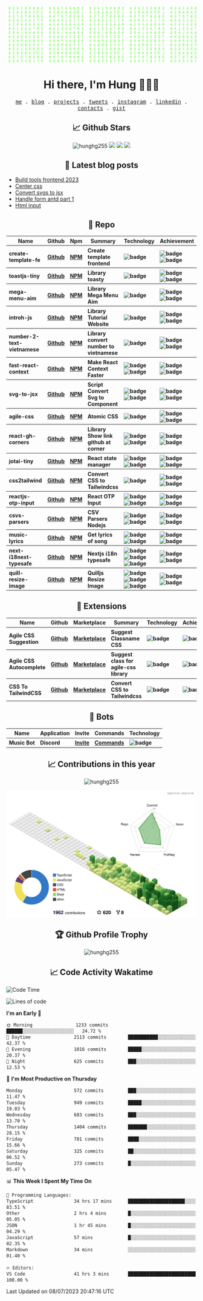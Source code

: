 [![Matrix SVG](https://github.com/hunghg255/hunghg255/blob/master/img/matrix.svg)](https://hung.thedev.id)
<!-- [![unicorncode_bzb8ey](https://res.cloudinary.com/hunghg255/image/upload/v1647578947/unicorncode_bzb8ey.svg)](https://hung.thedev.id) -->
<!-- # 👀 Hi stranger! 👋🏻 -->

<h1 align='center'>Hi there, I'm Hung 👋✌🏻</h1>

<p align="center">
  <samp>
    <a href="https://hung.thedev.id">me</a> .
    <a href="https://web-totals.vercel.app/blog">blog</a> .
    <a href="https://hung.thedev.id/projects">projects</a> .
    <a href="https://twitter.com/hunghg255">tweets</a> .
    <a href="https://www.instagram.com/hello_silver_miu/">instagram</a> .
    <a href="https://www.linkedin.com/in/hoanggiahung/">linkedin</a> .
    <a href="https://hunghg-contact.vercel.app/">contacts</a> .
    <a href="https://gist.github.com/hunghg255">gist</a>
  </samp>
</p>


<!-- <h2 align='center'>Languages and Tools 🔧🏋</h2>

<div align='center'>
  <img src="https://img.shields.io/badge/html5-%23E34F26.svg?style=flat-square&logo=html5&logoColor=white" alt="HTML5" />
  <img src="https://img.shields.io/badge/css3-%231572B6.svg?style=flat-square&logo=css3&logoColor=white" alt="CSS3" />
  <img src="https://img.shields.io/badge/SASS-hotpink.svg?style=flat-square&logo=SASS&logoColor=white" alt="SASS" />
  <img src="https://img.shields.io/badge/LESS-%230db7ed.svg?style=flat-square&logo=less&logoColor=white" alt="LESS" />
  <img src="https://img.shields.io/badge/Tailwindcss-%2338B2AC.svg?style=flat-square&logo=tailwind-css&logoColor=white" alt="TailwindCSS" />
   <img src="https://img.shields.io/badge/AntDesign-1677ff.svg?style=flat-square&logo=ant-design&logoColor=white" alt="Antd" />
  <img src="https://img.shields.io/badge/Javascript-%23323330.svg?style=flat-square&logo=javascript&logoColor=%23F7DF1E" alt="Javascript" />
  <img src="https://img.shields.io/badge/Typescript-%23007ACC.svg?style=flat-square&logo=typescript&logoColor=white" alt="Typescript" />
  <img src="https://img.shields.io/badge/Reactjs-%2320232a.svg?style=flat-square&logo=react&logoColor=%2361DAFB" alt="Reactjs" />
  <img src="https://img.shields.io/badge/Nextjs-black?style=flat-square&logo=next.js&logoColor=white" alt="Nextjs" />
  <img src="https://img.shields.io/badge/Remix-black?style=flat-square&logo=remix&logoColor=white" alt="Remix.run" />
  <img src="https://img.shields.io/badge/solidjs-4578bc?style=flat-square&logo=solid&logoColor=white" alt="Remix.run" />
  <img src="https://img.shields.io/badge/Vuejs-%2335495e.svg?style=flat-square&logo=vuedotjs&logoColor=%234FC08D" alt="Vuejs" />
  <img src="https://img.shields.io/badge/Svelte-ff3e00?style=flat-square&logo=svelte&logoColor=white" alt="Svelte" />
  <img src="https://img.shields.io/badge/Vitejs-blueviolet?style=flat-square&logo=vite&logoColor=white" alt="Vitejs" />
  <img src="https://img.shields.io/badge/Webpack-dodgerblue?style=flat-square&logo=webpack&logoColor=white" alt="Webpack" />

  <img src="https://img.shields.io/badge/Nodejs-6DA55F?style=flat-square&logo=node.js&logoColor=white" alt="Nodejs" />
  <img src="https://img.shields.io/badge/Expressjs-6DA55F?style=flat-square&logo=nestjs&logoColor=white" alt="Expressjs" />
  <img src="https://img.shields.io/badge/Firebase-%23039BE5.svg?style=flat-square&logo=firebase" alt="Firebase" />
  <img src="https://img.shields.io/badge/MongoDB-%234ea94b.svg?style=flat-square&logo=mongodb&logoColor=white" alt="MongoDB" />
  <img src="https://img.shields.io/badge/Docker-%230db7ed.svg?style=flat-square&logo=docker&logoColor=white" alt="Docker" />
  <img src="https://img.shields.io/badge/Nginx-%234ea94b.svg?style=flat-square&logo=nginx&logoColor=white" alt="Nginx" />
  <img src="https://img.shields.io/badge/Git-%23E34F26.svg?style=flat-square&logo=git&logoColor=white" alt="Git" />
  <img src="https://img.shields.io/badge/VScode-%23007ACC.svg?style=flat-square&logo=visualstudiocode&logoColor=white" alt="vscode" />

</div> -->


<h2 align='center'> 📈 Github Stars</h2>

<p align="center">
  <img src="https://komarev.com/ghpvc/?username=hunghg255&style=flat" alt="hunghg255" />
  <img src="https://shields.io/github/stars/hunghg255">
  <img src="https://img.shields.io/github/followers/hunghg255">
  <img src="https://img.shields.io/static/v1?label=%F0%9F%8C%9F&message=Love%20coding&style=style=flat&color=c80000">
</p>


<h2 align='center'>📖 Latest blog posts</h2>

<!-- start-blog-posts -->
- [Build tools frontend 2023](https://web-totals.vercel.app/blog/build-tools-frontend-2023)
- [Center css](https://web-totals.vercel.app/blog/center-css)
- [Convert svgs to jsx](https://web-totals.vercel.app/blog/convert-svgs-to-jsx)
- [Handle form antd part 1](https://web-totals.vercel.app/blog/handle-form-antd-part-1)
- [Html input](https://web-totals.vercel.app/blog/html-input)
<!-- end-blog-posts -->

<h2 align='center'>💼 Repo</h2>

<table>
  <thead align="center">
    <tr>
      <th>Name</th>
      <th>Github</th>
      <th>Npm</th>
      <th>Summary</th>
      <th>Technology</th>
      <th>Achievement</th>
    </tr>
  </thead>
  <tbody align="left">
    <tr>
      <th>
        create-template-fe
      </th>
      <th>
        <a href="https://github.com/hunghg255/create-template-fe" target="_blank">Github</a>
      </th>
       <th>
        <a href="https://www.npmjs.com/package/create-template-fe" target="_blank">NPM</a>
      </th>
      <th>Create template frontend</th>
      <th>
          <img src="https://img.shields.io/badge/TypeScript-007ACC?style=flat-square&amp;logo=typescript&amp;logoColor=white" alt="badge">
      </th>
      <th>
        <img src="https://img.shields.io/npm/dm/create-template-fe" alt="badge">
        <img src="https://img.shields.io/github/stars/hunghg255/create-template-fe?style=flat-square" alt="badge">
      </th>
    </tr>
    <tr>
      <th>
        toastjs-tiny
      </th>
      <th>
        <a href="https://github.com/hunghg255/toast" target="_blank">Github</a>
      </th>
       <th>
        <a href="https://www.npmjs.com/package/toastjs-tiny" target="_blank">NPM</a>
      </th>
      <th>Library toasty</th>
      <th>
        <img src="https://img.shields.io/badge/JavaScript-F7DF1E?style=flat-square&amp;logo=javascript&amp;logoColor=black" alt="badge">
      </th>
      <th>
        <img src="https://img.shields.io/npm/dm/toastjs-tiny" alt="badge">
        <img src="https://img.shields.io/github/stars/hunghg255/toast?style=flat-square" alt="badge">
      </th>
    </tr>
    <tr>
      <th>
        mega-menu-aim
      </th>
      <th>
        <a href="https://github.com/hunghg255/menu-mega-aim" target="_blank">Github</a>
      </th>
       <th>
        <a href="https://www.npmjs.com/package/mega-menu-aim" target="_blank">NPM</a>
      </th>
      <th>Library Mega Menu Aim</th>
      <th>
        <img src="https://img.shields.io/badge/JavaScript-F7DF1E?style=flat-square&amp;logo=javascript&amp;logoColor=black" alt="badge">
      </th>
      <th>
        <img src="https://img.shields.io/npm/dm/mega-menu-aim" alt="badge">
        <img src="https://img.shields.io/github/stars/hunghg255/menu-mega-aim?style=flat-square" alt="badge">
      </th>
    </tr>
    <tr>
      <th>
        introh-js
      </th>
      <th>
        <a href="https://github.com/hunghg255/intro-js" target="_blank">Github</a>
      </th>
       <th>
        <a href="https://www.npmjs.com/package/introh-js?activeTab=readme" target="_blank">NPM</a>
      </th>
      <th>Library Tutorial Website</th>
      <th>
        <img src="https://img.shields.io/badge/JavaScript-F7DF1E?style=flat-square&amp;logo=javascript&amp;logoColor=black" alt="badge">
      </th>
      <th>
        <img src="https://img.shields.io/npm/dm/introh-js" alt="badge">
        <img src="https://img.shields.io/github/stars/hunghg255/intro-js?style=flat-square" alt="badge">
      </th>
    </tr>
    <tr>
      <th>
        number-2-text-vietnamese
      </th>
      <th>
        <a href="https://github.com/hunghg255/number-2-text-vietnamese" target="_blank">Github</a>
      </th>
       <th>
        <a href="https://www.npmjs.com/package/number-2-text-vietnamese" target="_blank">NPM</a>
      </th>
      <th>Library convert number to vietnamese</th>
      <th>
        <img src="https://img.shields.io/badge/JavaScript-F7DF1E?style=flat-square&amp;logo=javascript&amp;logoColor=black" alt="badge">
      </th>
      <th>
        <img src="https://img.shields.io/npm/dm/number-2-text-vietnamese" alt="badge">
        <img src="https://img.shields.io/github/stars/hunghg255/number-2-text-vietnamese?style=flat-square" alt="badge">
      </th>
    </tr>
    <tr>
      <th>
        fast-react-context
      </th>
      <th>
        <a href="https://github.com/hunghg255/fast-react-context" target="_blank">Github</a>
      </th>
       <th>
        <a href="https://www.npmjs.com/package/fast-react-context" target="_blank">NPM</a>
      </th>
      <th>Make React Context Faster</th>
      <th>
        <img src="https://img.shields.io/badge/TypeScript-007ACC?style=flat-square&amp;logo=typescript&amp;logoColor=white" alt="badge">
        <img src="https://img.shields.io/badge/React-20232A?style=flat-square&amp;logo=react&amp;logoColor=61DAFB" alt="badge">
      </th>
      <th>
        <img src="https://img.shields.io/npm/dm/fast-react-context" alt="badge">
        <img src="https://img.shields.io/github/stars/hunghg255/fast-react-context?style=flat-square" alt="badge">
      </th>
    </tr>
    <tr>
      <th>
        svg-to-jsx
      </th>
      <th>
        <a href="https://github.com/hunghg255/svg-to-jsx" target="_blank">Github</a>
      </th>
       <th>
        <a href="https://www.npmjs.com/package/agile-svg2jsx" target="_blank">NPM</a>
      </th>
      <th>Script Convert Svg to Component</th>
      <th>
        <img src="https://img.shields.io/badge/TypeScript-007ACC?style=flat-square&amp;logo=typescript&amp;logoColor=white" alt="badge">
        <img src="https://img.shields.io/badge/React-20232A?style=flat-square&amp;logo=react&amp;logoColor=61DAFB" alt="badge">
      </th>
      <th>
        <img src="https://img.shields.io/npm/dm/agile-svg2jsx" alt="badge">
        <img src="https://img.shields.io/github/stars/hunghg255/svg-to-jsx?style=flat-square" alt="badge">
      </th>
    </tr>
    <tr>
      <th>
        agile-css
      </th>
      <th>
        <a href="https://github.com/hunghg255/agile-css" target="_blank">Github</a>
      </th>
       <th>
        <a href="https://www.npmjs.com/package/agile-css" target="_blank">NPM</a>
      </th>
      <th>Atomic CSS</th>
      <th>
        <img src="https://img.shields.io/badge/TypeScript-007ACC?style=flat-square&amp;logo=typescript&amp;logoColor=white" alt="badge">
      </th>
      <th>
        <img src="https://img.shields.io/npm/dm/agile-css" alt="badge">
        <img src="https://img.shields.io/github/stars/hunghg255/agile-css?style=flat-square" alt="badge">
      </th>
    </tr>
     <tr>
      <th>
        react-gh-corners
      </th>
      <th>
        <a href="https://github.com/hunghg255/react-github-corners" target="_blank">Github</a>
      </th>
       <th>
        <a href="https://www.npmjs.com/package/react-gh-corners" target="_blank">NPM</a>
      </th>
      <th>Library Show link github at corner</th>
      <th>
        <img src="https://img.shields.io/badge/TypeScript-007ACC?style=flat-square&amp;logo=typescript&amp;logoColor=white" alt="badge">
        <img src="https://img.shields.io/badge/React-20232A?style=flat-square&amp;logo=react&amp;logoColor=61DAFB" alt="badge">
      </th>
      <th>
        <img src="https://img.shields.io/npm/dm/react-gh-corners" alt="badge">
        <img src="https://img.shields.io/github/stars/hunghg255/react-github-corners?style=flat-square" alt="badge">
      </th>
    </tr>
    <tr>
      <th>
        jotai-tiny
      </th>
      <th>
        <a href="https://github.com/hunghg255/jotai-tiny" target="_blank">Github</a>
      </th>
       <th>
        <a href="https://www.npmjs.com/package/jotai-tiny" target="_blank">NPM</a>
      </th>
      <th>React state manager</th>
      <th>
        <img src="https://img.shields.io/badge/TypeScript-007ACC?style=flat-square&amp;logo=typescript&amp;logoColor=white" alt="badge">
        <img src="https://img.shields.io/badge/React-20232A?style=flat-square&amp;logo=react&amp;logoColor=61DAFB" alt="badge">
      </th>
      <th>
        <img src="https://img.shields.io/npm/dm/jotai-tiny" alt="badge">
        <img src="https://img.shields.io/github/stars/hunghg255/jotai-tiny?style=flat-square" alt="badge">
      </th>
    </tr>
    </tr>
     <tr>
      <th>
        css2tailwind
      </th>
      <th>
        <a href="https://github.com/hunghg255/css2tailwind" target="_blank">Github</a>
      </th>
       <th>
        <a href="https://www.npmjs.com/package/css2tailwind" target="_blank">NPM</a>
      </th>
      <th>Convert CSS to Tailwindcss</th>
      <th>
        <img src="https://img.shields.io/badge/TypeScript-007ACC?style=flat-square&amp;logo=typescript&amp;logoColor=white" alt="badge">
      </th>
      <th>
        <img src="https://img.shields.io/npm/dm/css2tailwind" alt="badge">
        <img src="https://img.shields.io/github/stars/hunghg255/css2tailwind?style=flat-square" alt="badge">
      </th>
    </tr>
    <tr>
      <th>
        reactjs-otp-input
      </th>
      <th>
        <a href="https://github.com/hunghg255/reactjs-otp-input" target="_blank">Github</a>
      </th>
       <th>
        <a href="https://www.npmjs.com/package/reactjs-otp-input" target="_blank">NPM</a>
      </th>
      <th>React OTP Input</th>
      <th>
        <img src="https://img.shields.io/badge/TypeScript-007ACC?style=flat-square&amp;logo=typescript&amp;logoColor=white" alt="badge">
        <img src="https://img.shields.io/badge/React-20232A?style=flat-square&amp;logo=react&amp;logoColor=61DAFB" alt="badge">
      </th>
      <th>
        <img src="https://img.shields.io/npm/dm/reactjs-otp-input" alt="badge">
        <img src="https://img.shields.io/github/stars/hunghg255/reactjs-otp-input?style=flat-square" alt="badge">
      </th>
    </tr>
    <tr>
      <th>
        csvs-parsers
      </th>
      <th>
        <a href="https://github.com/hunghg255/csvs-parsers" target="_blank">Github</a>
      </th>
       <th>
        <a href="https://www.npmjs.com/package/csvs-parsers" target="_blank">NPM</a>
      </th>
      <th>CSV Parsers Nodejs</th>
      <th>
        <img src="https://img.shields.io/badge/TypeScript-007ACC?style=flat-square&amp;logo=typescript&amp;logoColor=white" alt="badge">
        <img src="https://img.shields.io/badge/Nodejs-233056?style=flat-square&amp;logo=node.js&amp;logoColor=84ba64" alt="badge">
      </th>
      <th>
        <img src="https://img.shields.io/npm/dm/csvs-parsers" alt="badge">
        <img src="https://img.shields.io/github/stars/hunghg255/csvs-parsers?style=flat-square" alt="badge">
      </th>
    </tr>
    <tr>
      <th>
        music-lyrics
      </th>
      <th>
        <a href="https://github.com/hunghg255/music-lyrics" target="_blank">Github</a>
      </th>
       <th>
        <a href="https://www.npmjs.com/package/@hunghg255/music-lyrics" target="_blank">NPM</a>
      </th>
      <th>Get lyrics of song</th>
      <th>
        <img src="https://img.shields.io/badge/TypeScript-007ACC?style=flat-square&amp;logo=typescript&amp;logoColor=white" alt="badge">
        <img src="https://img.shields.io/badge/Nodejs-233056?style=flat-square&amp;logo=node.js&amp;logoColor=84ba64" alt="badge">
      </th>
      <th>
        <img src="https://img.shields.io/npm/dm/@hunghg255/music-lyrics" alt="badge">
        <img src="https://img.shields.io/github/stars/hunghg255/music-lyrics?style=flat-square" alt="badge">
      </th>
    </tr>
    <tr>
      <th>
        next-i18next-typesafe
      </th>
      <th>
        <a href="https://github.com/hunghg255/next-i18next-typesafe" target="_blank">Github</a>
      </th>
       <th>
        <a href="https://www.npmjs.com/package/next-i18next-typesafe" target="_blank">NPM</a>
      </th>
      <th>Nextjs i18n typesafe</th>
      <th>
        <img src="https://img.shields.io/badge/TypeScript-007ACC?style=flat-square&amp;logo=typescript&amp;logoColor=white" alt="badge">
        <img src="https://img.shields.io/badge/Next.js-20232A?style=flat-square&amp;logo=next.js&amp;logoColor=FFF" alt="badge">
        <img src="https://img.shields.io/badge/React-20232A?style=flat-square&amp;logo=react&amp;logoColor=61DAFB" alt="badge">
      </th>
      <th>
        <img src="https://img.shields.io/npm/dm/next-i18next-typesafe" alt="badge">
        <img src="https://img.shields.io/github/stars/hunghg255/next-i18next-typesafe?style=flat-square" alt="badge">
      </th>
    </tr>
    <tr>
      <th>
        quill-resize-image
      </th>
      <th>
        <a href="https://github.com/hunghg255/quill-resize-image" target="_blank">Github</a>
      </th>
       <th>
        <a href="https://www.npmjs.com/package/quill-resize-image" target="_blank">NPM</a>
      </th>
      <th>Quilljs Resize Image</th>
      <th>
        <img src="https://img.shields.io/badge/TypeScript-007ACC?style=flat-square&amp;logo=typescript&amp;logoColor=white" alt="badge">
        <img src="https://img.shields.io/badge/Next.js-20232A?style=flat-square&amp;logo=next.js&amp;logoColor=FFF" alt="badge">
        <img src="https://img.shields.io/badge/React-20232A?style=flat-square&amp;logo=react&amp;logoColor=61DAFB" alt="badge">
      </th>
      <th>
        <img src="https://img.shields.io/npm/dm/quill-resize-image" alt="badge">
        <img src="https://img.shields.io/github/stars/hunghg255/quill-resize-image?style=flat-square" alt="badge">
      </th>
    </tr>
   </tbody>
</table>

<h2 align='center'>💼 Extensions</h2>

<table>
  <thead align="center">
    <tr>
      <th>Name</th>
      <th>Github</th>
      <th>Marketplace</th>
      <th>Summary</th>
      <th>Technology</th>
      <th>Achievement</th>
    </tr>
  </thead>
  <tbody align="left">
    <tr>
      <th>
        Agile CSS Suggestion
      </th>
      <th>
        <a href="https://github.com/hunghg255/agile-css-suggestion" target="_blank">Github</a>
      </th>
       <th>
        <a href="https://marketplace.visualstudio.com/items?itemName=AgileCssSuggestion.agile-css-suggestion" target="_blank">Marketplace</a>
      </th>
      <th>Suggest Classname CSS</th>
      <th>
        <img src="https://img.shields.io/badge/TypeScript-007ACC?style=flat-square&amp;logo=typescript&amp;logoColor=white" alt="badge">
      </th>
      <th>
       <img src="https://img.shields.io/github/stars/hunghg255/agile-css-suggestion?style=flat-square" alt="badge">
      </th>
    </tr>
    <tr>
      <th>
        Agile CSS Autocomplete
      </th>
      <th>
        <a href="https://github.com/hunghg255/agile-css-extensions" target="_blank">Github</a>
      </th>
       <th>
        <a href="https://marketplace.visualstudio.com/items?itemName=AgileCssAutocomplete.agile-css-autocomplete" target="_blank">Marketplace</a>
      </th>
      <th>Suggest class for agile-css library</th>
      <th>
        <img src="https://img.shields.io/badge/TypeScript-007ACC?style=flat-square&amp;logo=typescript&amp;logoColor=white" alt="badge">
      </th>
      <th>
        <img src="https://img.shields.io/github/stars/hunghg255/agile-css-extensions?style=flat-square" alt="badge">
      </th>
    </tr>
    <tr>
      <th>
        CSS To TailwindCSS
      </th>
      <th>
        <a href="https://github.com/hunghg255/css-to-tailwindcss-extension" target="_blank">Github</a>
      </th>
       <th>
        <a href="https://marketplace.visualstudio.com/items?itemName=hunghg255.css-2-tailwindcss" target="_blank">Marketplace</a>
      </th>
      <th>Convert CSS to Tailwindcss</th>
      <th>
        <img src="https://img.shields.io/badge/TypeScript-007ACC?style=flat-square&amp;logo=typescript&amp;logoColor=white" alt="badge">
      </th>
      <th>
        <img src="https://img.shields.io/github/stars/hunghg255/css-to-tailwindcss-extension?style=flat-square" alt="badge">
      </th>
    </tr>

   </tbody>
</table>

<h2 align='center'>💼 Bots</h2>

<table>
  <thead align="center">
    <tr>
      <th>Name</th>
      <th>Application</th>
      <th>Invite</th>
      <th>Commands</th>
      <th>Technology</th>
    </tr>
  </thead>
  <tbody align="left">
    <tr>
      <th>
        Music Bot
      </th>
      <th>
        Discord
      </th>
      <th>
        <a href="https://discord.com/api/oauth2/authorize?client_id=1000354375409086484&permissions=274915121472&scope=bot" target="_blank">Invite</a>
      </th>
      <th>
        <a href="https://music1-bot.vercel.app/" target="_blank">Commands</a>
      </th>
      <th>
        <img src="https://img.shields.io/badge/Nodejs-233056?style=flat-square&amp;logo=node.js&amp;logoColor=84ba64" alt="badge">
      </th>
    </tr>
   </tbody>
</table>


<div align="center">
<!--  <img src="https://github-readme-stats.vercel.app/api?username=hunghg255&show_icons=true&border_radius=15&count_private=true"/>
  <img src="https://github-readme-stats.vercel.app/api/top-langs/?username=hunghg255&border_radius=15&layout=compact&langs_count=6&count_private=true"/>
   -->

  <h2 align='center'> 📈 Contributions in this year </h2>

  <img
       src="https://github-readme-streak-stats.herokuapp.com/?user=hunghg255&count_private=true"
       alt="hunghg255"
  />

  ![](./profile-3d-contrib/profile-green-animate.svg)

  <h2 align='center'> 🏆 Github Profile Trophy</h2>

  <img
       src="https://github-profile-trophy.vercel.app/?username=hunghg255&theme=algolia&no-frame=true&no-bg=true&row=1&column=7"
       alt="hunghg255"
  />
</div>



<h2 align='center'> 📈 Code Activity Wakatime </h2>

<!--START_SECTION:waka-->
![Code Time](http://img.shields.io/badge/Code%20Time-3%2C304%20hrs%2039%20mins-blue)

![Lines of code](https://img.shields.io/badge/From%20Hello%20World%20I%27ve%20Written-5.7%20million%20lines%20of%20code-blue)

**I'm an Early 🐤** 

```text
🌞 Morning                1233 commits        ██████░░░░░░░░░░░░░░░░░░░   24.72 % 
🌆 Daytime                2113 commits        ███████████░░░░░░░░░░░░░░   42.37 % 
🌃 Evening                1016 commits        █████░░░░░░░░░░░░░░░░░░░░   20.37 % 
🌙 Night                  625 commits         ███░░░░░░░░░░░░░░░░░░░░░░   12.53 % 
```
📅 **I'm Most Productive on Thursday** 

```text
Monday                   572 commits         ███░░░░░░░░░░░░░░░░░░░░░░   11.47 % 
Tuesday                  949 commits         █████░░░░░░░░░░░░░░░░░░░░   19.03 % 
Wednesday                683 commits         ███░░░░░░░░░░░░░░░░░░░░░░   13.70 % 
Thursday                 1404 commits        ███████░░░░░░░░░░░░░░░░░░   28.15 % 
Friday                   781 commits         ████░░░░░░░░░░░░░░░░░░░░░   15.66 % 
Saturday                 325 commits         ██░░░░░░░░░░░░░░░░░░░░░░░   06.52 % 
Sunday                   273 commits         █░░░░░░░░░░░░░░░░░░░░░░░░   05.47 % 
```


📊 **This Week I Spent My Time On** 

```text
💬 Programming Languages: 
TypeScript               34 hrs 17 mins      █████████████████████░░░░   83.51 % 
Other                    2 hrs 4 mins        █░░░░░░░░░░░░░░░░░░░░░░░░   05.05 % 
JSON                     1 hr 45 mins        █░░░░░░░░░░░░░░░░░░░░░░░░   04.29 % 
JavaScript               57 mins             █░░░░░░░░░░░░░░░░░░░░░░░░   02.35 % 
Markdown                 34 mins             ░░░░░░░░░░░░░░░░░░░░░░░░░   01.40 % 

🔥 Editors: 
VS Code                  41 hrs 3 mins       █████████████████████████   100.00 % 
```


 Last Updated on 08/07/2023 20:47:16 UTC
<!--END_SECTION:waka-->

